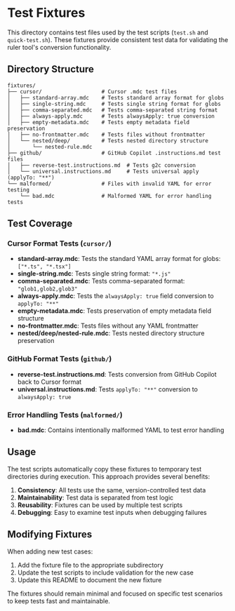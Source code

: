 # Test Fixtures

This directory contains test files used by the test scripts (`test.sh` and `quick-test.sh`). These fixtures provide consistent test data for validating the ruler tool's conversion functionality.

## Directory Structure

```
fixtures/
├── cursor/                   # Cursor .mdc test files
│   ├── standard-array.mdc    # Tests standard array format for globs
│   ├── single-string.mdc     # Tests single string format for globs
│   ├── comma-separated.mdc   # Tests comma-separated string format
│   ├── always-apply.mdc      # Tests alwaysApply: true conversion
│   ├── empty-metadata.mdc    # Tests empty metadata field preservation
│   ├── no-frontmatter.mdc    # Tests files without frontmatter
│   └── nested/deep/          # Tests nested directory structure
│       └── nested-rule.mdc
├── github/                   # GitHub Copilot .instructions.md test files
│   ├── reverse-test.instructions.md  # Tests g2c conversion
│   └── universal.instructions.md     # Tests universal apply (applyTo: "**")
└── malformed/                # Files with invalid YAML for error testing
    └── bad.mdc               # Malformed YAML for error handling tests
```

## Test Coverage

### Cursor Format Tests (`cursor/`)

- **standard-array.mdc**: Tests the standard YAML array format for globs: `["*.ts", "*.tsx"]`
- **single-string.mdc**: Tests single string format: `"*.js"`
- **comma-separated.mdc**: Tests comma-separated format: `"glob1,glob2,glob3"`
- **always-apply.mdc**: Tests the `alwaysApply: true` field conversion to `applyTo: "**"`
- **empty-metadata.mdc**: Tests preservation of empty metadata field structure
- **no-frontmatter.mdc**: Tests files without any YAML frontmatter
- **nested/deep/nested-rule.mdc**: Tests nested directory structure preservation

### GitHub Format Tests (`github/`)

- **reverse-test.instructions.md**: Tests conversion from GitHub Copilot back to Cursor format
- **universal.instructions.md**: Tests `applyTo: "**"` conversion to `alwaysApply: true`

### Error Handling Tests (`malformed/`)

- **bad.mdc**: Contains intentionally malformed YAML to test error handling

## Usage

The test scripts automatically copy these fixtures to temporary test directories during execution. This approach provides several benefits:

1. **Consistency**: All tests use the same, version-controlled test data
2. **Maintainability**: Test data is separated from test logic
3. **Reusability**: Fixtures can be used by multiple test scripts
4. **Debugging**: Easy to examine test inputs when debugging failures

## Modifying Fixtures

When adding new test cases:

1. Add the fixture file to the appropriate subdirectory
2. Update the test scripts to include validation for the new case
3. Update this README to document the new fixture

The fixtures should remain minimal and focused on specific test scenarios to keep tests fast and maintainable.

